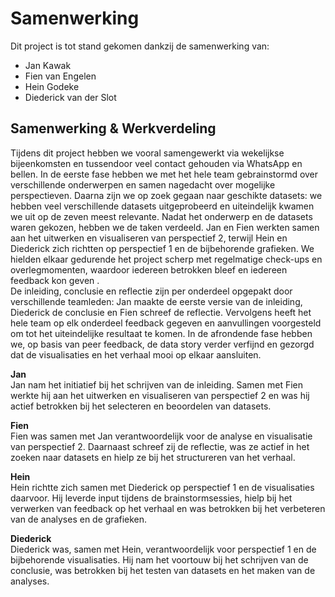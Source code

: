 # Samenwerking

Dit project is tot stand gekomen dankzij de samenwerking van:

- Jan Kawak
- Fien van Engelen
- Hein Godeke
- Diederick van der Slot 

## Samenwerking & Werkverdeling

Tijdens dit project hebben we vooral samengewerkt via wekelijkse bijeenkomsten en tussendoor veel contact gehouden via WhatsApp en bellen. In de eerste fase hebben we met het hele team gebrainstormd over verschillende onderwerpen en samen nagedacht over mogelijke perspectieven. Daarna zijn we op zoek gegaan naar geschikte datasets: we hebben veel verschillende datasets uitgeprobeerd en uiteindelijk kwamen we uit op de zeven meest relevante. Nadat het onderwerp en de datasets waren gekozen, hebben we de taken verdeeld. Jan en Fien werkten samen aan het uitwerken en visualiseren van perspectief 2, terwijl Hein en Diederick zich richtten op perspectief 1 en de bijbehorende grafieken. We hielden elkaar gedurende het project scherp met regelmatige check-ups en overlegmomenten, waardoor iedereen betrokken bleef en iedereen feedback kon geven .  
De inleiding, conclusie en reflectie zijn per onderdeel opgepakt door verschillende teamleden: Jan maakte de eerste versie van de inleiding, Diederick de conclusie en Fien schreef de reflectie. Vervolgens heeft het hele team op elk onderdeel feedback gegeven en aanvullingen voorgesteld om tot het uiteindelijke resultaat te komen. In de afrondende fase hebben we, op basis van peer feedback, de data story verder verfijnd en gezorgd dat de visualisaties en het verhaal mooi op elkaar aansluiten.

**Jan**  
Jan nam het initiatief bij het schrijven van de inleiding. Samen met Fien werkte hij aan het uitwerken en visualiseren van perspectief 2 en was hij actief betrokken bij het selecteren en beoordelen van datasets.

**Fien**  
Fien was samen met Jan verantwoordelijk voor de analyse en visualisatie van perspectief 2. Daarnaast schreef zij de reflectie, was ze actief in het zoeken naar datasets en hielp ze bij het structureren van het verhaal.

**Hein**  
Hein richtte zich samen met Diederick op perspectief 1 en de visualisaties daarvoor. Hij leverde input tijdens de brainstormsessies, hielp bij het verwerken van feedback op het verhaal en was betrokken bij het verbeteren van de analyses en de grafieken.

**Diederick**  
Diederick was, samen met Hein, verantwoordelijk voor perspectief 1 en de bijbehorende visualisaties. Hij nam het voortouw bij het schrijven van de conclusie, was betrokken bij het testen van datasets en het maken van de analyses.



